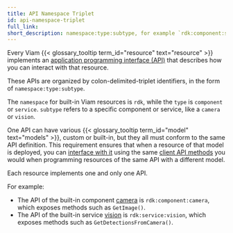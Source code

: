```yaml
---
title: API Namespace Triplet
id: api-namespace-triplet
full_link:
short_description: namespace:type:subtype, for example `rdk:component:sensor`
---
```


Every Viam {{< glossary_tooltip term_id="resource" text="resource" >}} implements an [application programming interface (API)](https://en.wikipedia.org/wiki/API) that describes how you can interact with that resource.

These APIs are organized by colon-delimited-triplet identifiers, in the form of `namespace:type:subtype`.

The `namespace` for built-in Viam resources is `rdk`, while the `type` is `component` or `service`.
`subtype` refers to a specific component or service, like a `camera` or `vision`.

One API can have various {{< glossary_tooltip term_id="model" text="models" >}}, custom or built-in, but they all must conform to the same API definition.
This requirement ensures that when a resource of that model is deployed, you can [interface with it](/dev/reference/sdks/) using the same [client API methods](/dev/reference/apis/) you would when programming resources of the same API with a different model.

Each resource implements one and only one API.

For example:

- The API of the built-in component [camera](/operate/reference/components/camera/) is `rdk:component:camera`, which exposes methods such as `GetImage()`.
- The API of the built-in service [vision](/operate/reference/services/vision/) is `rdk:service:vision`, which exposes methods such as `GetDetectionsFromCamera()`.

